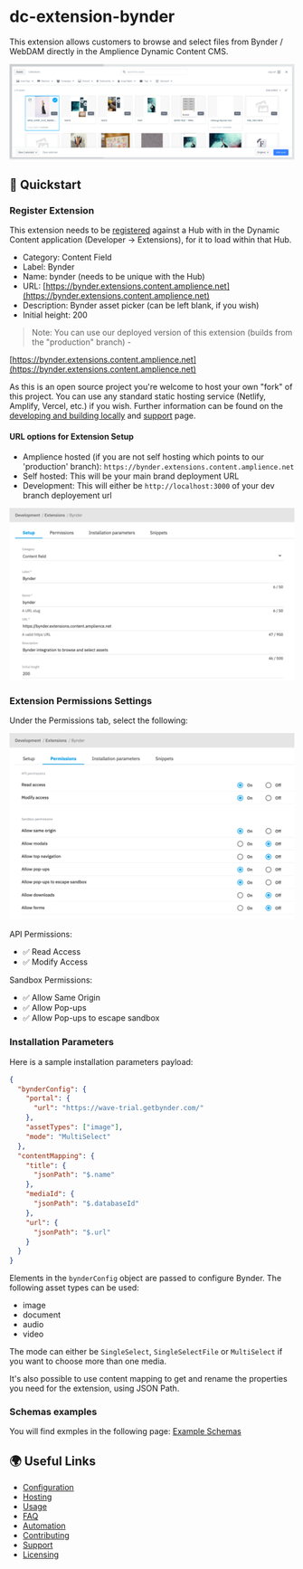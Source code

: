 # dc-extension-bynder

This extension allows customers to browse and select files from Bynder / WebDAM directly in the Amplience Dynamic Content CMS.

![Bynder Summary](./media/bynder-extension-view.png)

## 🏁 Quickstart

### Register Extension

This extension needs to be [registered](https://amplience.com/docs/development/registeringextensions.html) against a Hub with in the Dynamic Content application (Developer -> Extensions), for it to load within that Hub.

- Category: Content Field
- Label: Bynder
- Name: bynder (needs to be unique with the Hub)
- URL: [https://bynder.extensions.content.amplience.net](https://bynder.extensions.content.amplience.net)
- Description: Bynder asset picker (can be left blank, if you wish)
- Initial height: 200

> Note: You can use our deployed version of this extension (builds from the "production" branch) -

[https://bynder.extensions.content.amplience.net](https://bynder.extensions.content.amplience.net)

As this is an open source project you're welcome to host your own "fork" of this project. You can use any standard static hosting service (Netlify, Amplify, Vercel, etc.) if you wish. Further information can be found on the [developing and building locally](./docs/developing+building-locally.md) and [support](./support.md) page.

#### URL options for Extension Setup

- Amplience hosted (if you are not self hosting which points to our 'production' branch): `https://bynder.extensions.content.amplience.net`
- Self hosted: This will be your main brand deployment URL
- Development: This will either be `http://localhost:3000` of your dev branch deployement url

![Register Bynder extension](./media/bynder-extension-setup.png)

### Extension Permissions Settings

Under the Permissions tab, select the following:

![Bynder Extension Permissions](./media/bynder-extension-permissions.png)

API Permissions:

- ✅ Read Access
- ✅ Modify Access

Sandbox Permissions:

- ✅ Allow Same Origin
- ✅ Allow Pop-ups
- ✅ Allow Pop-ups to escape sandbox

### Installation Parameters

Here is a sample installation parameters payload:

```json
{
  "bynderConfig": {
    "portal": {
      "url": "https://wave-trial.getbynder.com/"
    },
    "assetTypes": ["image"],
    "mode": "MultiSelect"
  },
  "contentMapping": {
    "title": {
      "jsonPath": "$.name"
    },
    "mediaId": {
      "jsonPath": "$.databaseId"
    },
    "url": {
      "jsonPath": "$.url"
    }
  }
}
```

Elements in the `bynderConfig` object are passed to configure Bynder. The following asset types can be used:

- image
- document
- audio
- video

The mode can either be `SingleSelect`, `SingleSelectFile` or `MultiSelect` if you want to choose more than one media.

It's also possible to use content mapping to get and rename the properties you need for the extension, using JSON Path.

### Schemas examples

You will find exmples in the following page: [Example Schemas](./docs/EXAMPLES.md)

## 🌍 Useful Links

- [Configuration](./docs/CONFIGURATION.md)
- [Hosting](./docs/HOSTING.md)
- [Usage](./docs/USAGE.md)
- [FAQ](./docs/FAQ.md)
- [Automation](./docs/AUTOMATION.md)
- [Contributing](./CONTRIBUTING.md)
- [Support](./support.md)
- [Licensing](./LICENSE)
